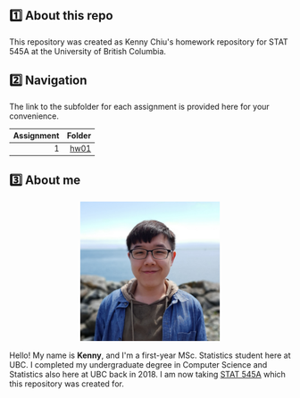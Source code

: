 ## :one: About this repo

This repository was created as Kenny Chiu's homework repository for STAT 545A at the University of British Columbia.


## :two: Navigation

The link to the subfolder for each assignment is provided here for your convenience.

| Assignment | Folder |
| ---: | ---: |
| 1 | [hw01](https://github.com/STAT545-UBC-hw-2019-20/stat545-hw-chiukenny/tree/master/hw01) |


## :three: About me

<p align="center">
  <img width="250" height="250" src="/images/kenny.jpg">
</p>

Hello! My name is **Kenny**, and I'm a first-year MSc. Statistics student here at UBC. I completed my undergraduate degree in Computer Science and Statistics also here at UBC back in 2018. I am now taking [STAT 545A](https://stat545.stat.ubc.ca/) which this repository was created for.